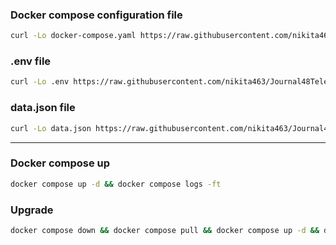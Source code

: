 ### Docker compose configuration file
```bash
curl -Lo docker-compose.yaml https://raw.githubusercontent.com/nikita463/Journal48TelegramBot/refs/heads/master/docker-compose-prod.yaml
```

### .env file
```bash
curl -Lo .env https://raw.githubusercontent.com/nikita463/Journal48TelegramBot/refs/heads/master/.env-example
```

### data.json file
```bash
curl -Lo data.json https://raw.githubusercontent.com/nikita463/Journal48TelegramBot/refs/heads/master/data-example.json
```

---

### Docker compose up
```bash
docker compose up -d && docker compose logs -ft
```

### Upgrade
```bash
docker compose down && docker compose pull && docker compose up -d && docker compose logs -ft
```